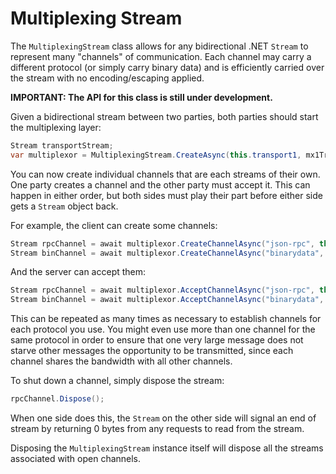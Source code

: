 # Multiplexing Stream

The `MultiplexingStream` class allows for any bidirectional .NET `Stream` to
represent many "channels" of communication. Each channel may carry a different protocol
(or simply carry binary data) and is efficiently carried over the stream with no
encoding/escaping applied.

**IMPORTANT: The API for this class is still under development.**

Given a bidirectional stream between two parties, both parties should start the multiplexing layer:

```cs
Stream transportStream;
var multiplexor = MultiplexingStream.CreateAsync(this.transport1, mx1TraceSource, this.TimeoutToken);
```

You can now create individual channels that are each streams of their own. One party creates a channel
and the other party must accept it. This can happen in either order, but both sides must play their part
before either side gets a `Stream` object back.

For example, the client can create some channels:

```cs
Stream rpcChannel = await multiplexor.CreateChannelAsync("json-rpc", this.TimeoutToken);
Stream binChannel = await multiplexor.CreateChannelAsync("binarydata", this.TimeoutToken);
```

And the server can accept them:

```cs
Stream rpcChannel = await multiplexor.AcceptChannelAsync("json-rpc", this.TimeoutToken);
Stream binChannel = await multiplexor.AcceptChannelAsync("binarydata", this.TimeoutToken);
```

This can be repeated as many times as necessary to establish channels for each protocol you use.
You might even use more than one channel for the same protocol in order to ensure that one
very large message does not starve other messages the opportunity to be transmitted, since each
channel shares the bandwidth with all other channels.

To shut down a channel, simply dispose the stream:

```cs
rpcChannel.Dispose();
```

When one side does this, the `Stream` on the other side will signal an end of stream by returning 0 bytes
from any requests to read from the stream.

Disposing the `MultiplexingStream` instance itself will dispose all the streams associated with open channels.